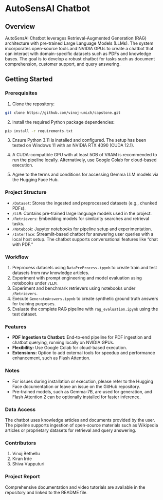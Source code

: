 # AutoSensAI Chatbot

## Overview

AutoSensAI Chatbot leverages Retrieval-Augmented Generation (RAG) architecture with pre-trained Large Language Models (LLMs). The system incorporates open-source tools and NVIDIA GPUs to create a chatbot that can interact with domain-specific datasets such as PDFs and knowledge bases. The goal is to develop a robust chatbot for tasks such as document comprehension, customer support, and query answering.

## Getting Started

### Prerequisites

1. Clone the repository:
```bash
git clone https://github.com/vinoj-umich/capstone.git
```

2. Install the required Python package dependencies:
```bash
pip install -r requirements.txt
```

3. Ensure Python 3.11 is installed and configured. The setup has been tested on Windows 11 with an NVIDIA RTX 4090 (CUDA 12.1).

4. A CUDA-compatible GPU with at least 5GB of VRAM is recommended to run the pipeline locally. Alternatively, use Google Colab for cloud-based execution.

5. Agree to the terms and conditions for accessing Gemma LLM models via the Hugging Face Hub.

### Project Structure

- `/Dataset`: Stores the ingested and preprocessed datasets (e.g., chunked PDFs).
- `/LLM`: Contains pre-trained large language models used in the project.
- `/Retrievers`: Embedding models for similarity searches and retrieval tasks.
- `/Notebook`: Jupyter notebooks for pipeline setup and experimentation.
- `/Interface`: Streamlit-based chatbot for answering user queries with a local host setup. The chatbot supports conversational features like “chat with PDF.”

### Workflow

1. Preprocess datasets using `DataPreProcess.ipynb` to create train and test datasets from raw knowledge articles.
2. Experiment with prompt engineering and model evaluation using notebooks under `/LLM`.
3. Experiment and benchmark retrievers using notebooks under `/Retrievers`.
4. Execute `GenerateAnswers.ipynb` to create synthetic ground truth answers for training purposes.
5. Evaluate the complete RAG pipeline with `rag_evaluation.ipynb` using the test dataset.

### Features

- **PDF Ingestion to Chatbot:** End-to-end pipeline for PDF ingestion and chatbot querying, running locally on NVIDIA GPUs.
- **Flexibility:** Use Google Colab for cloud-based execution.
- **Extensions:** Option to add external tools for speedup and performance enhancement, such as Flash Attention.

### Notes

- For issues during installation or execution, please refer to the Hugging Face documentation or leave an issue on the GitHub repository.
- Pre-trained models, such as Gemma-7B, are used for generation, and Flash Attention 2 can be optionally installed for faster inference.

### Data Access

The chatbot uses knowledge articles and documents provided by the user. The pipeline supports ingestion of open-source materials such as Wikipedia articles or proprietary datasets for retrieval and query answering.

### Contributors

1. Vinoj Bethellu
2. Kiran Irde
3. Shiva Vupputuri

### Project Report

Comprehensive documentation and video tutorials are available in the repository and linked to the README file.